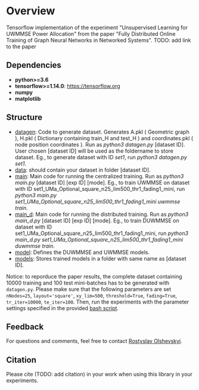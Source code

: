 # Overview
Tensorflow implementation of the experiment "Unsupervised Learning for UWMMSE Power Allocation" from the paper "Fully Distributed Online Training of Graph Neural Networks in Networked Systems". TODO: add link to the paper

## Dependencies

* **python>=3.6**
* **tensorflow>=1.14.0**: https://tensorflow.org
* **numpy**
* **matplotlib**

## Structure
* [datagen](https://github.com/RostyslavUA/Unrolled-WMMSE-distr/blob/master/datagen.py): Code to generate dataset. Generates A.pkl ( Geometric graph ), H.pkl ( Dictionary containing train_H and test_H ) and coordinates.pkl ( node position coordinates ).  Run as *python3 datagen.py* \[dataset ID\]. User chosen \[dataset ID\] will be used as the foldername to store dataset. Eg., to generate dataset with ID *set1*, run *python3 datagen.py set1*.
* [data](https://github.com/RostyslavUA/Unrolled-WMMSE-distr/tree/master/data): should contain your dataset in folder \[dataset ID\]. 
* [main](https://github.com/RostyslavUA/Unrolled-WMMSE-distr/blob/master/main.py): Main code for running the centralized training. Run as *python3 main.py* \[dataset ID\] \[exp ID\] \[mode\]. Eg., to train UWMMSE on dataset with ID set1_UMa_Optional_square_n25_lim500_thr1_fading1_mini, run *python3 main.py set1_UMa_Optional_square_n25_lim500_thr1_fading1_mini uwmmse train*.
* [main_d](https://github.com/RostyslavUA/Unrolled-WMMSE-distr/blob/master/main.py): Main code for running the distributed training. Run as *python3 main_d.py* \[dataset ID\] \[exp ID\] \[mode\]. Eg., to train DUWMMSE on dataset with ID set1_UMa_Optional_square_n25_lim500_thr1_fading1_mini, run *python3 main_d.py set1_UMa_Optional_square_n25_lim500_thr1_fading1_mini duwmmse train*.
* [model](https://github.com/RostyslavUA/Unrolled-WMMSE-distr/blob/master/model.py): Defines the DUWMMSE and UWMMSE models.
* [models](https://github.com/RostyslavUA/Unrolled-WMMSE-distr/tree/master/models): Stores trained models in a folder with same name as \[dataset ID\].


Notice: to reporduce the paper results, the complete dataset containing 10000 training and 100 test mini-batches has to be generated with `datagen.py`. Please make sure that the following parameters are set `nNodes=25`, `layout='square'`, `xy_lim=500`, `threshold=True`, `fading=True`, `tr_iter=10000`, `te_iter=100`. Then, run the experiments with the parameter settings specified in the provided [bash script](https://github.com/RostyslavUA/fdTrainGNN/blob/main/Unrolled-WMMSE/main.sh).

## Feedback
For questions and comments, feel free to contact [Rostyslav Olshevskyi](mailto:ro22@rice.edu).

## Citation
Please cite (TODO: add citation) in your work when using this library in your experiments.
